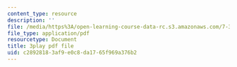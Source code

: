 ```yaml
---
content_type: resource
description: ''
file: /media/https%3A/open-learning-course-data-rc.s3.amazonaws.com/7-341-the-microbiome-and-drug-delivery-cross-species-communication-in-health-and-disease-spring-2018/c28928183af9e0c8da1765f969a376b2_blD8f7MOhFQ.pdf
file_type: application/pdf
resourcetype: Document
title: 3play pdf file
uid: c2892818-3af9-e0c8-da17-65f969a376b2
---
```


